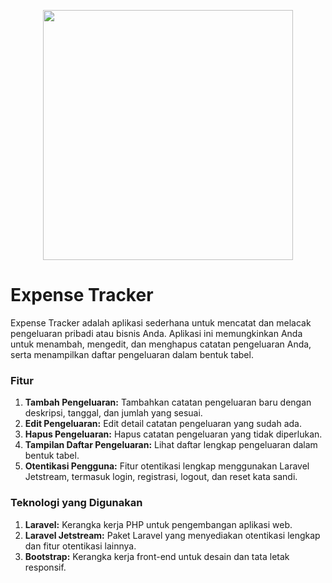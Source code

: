 <p align="center"><a href="https://laravel.com" target="_blank"><img src="https://raw.githubusercontent.com/laravel/art/master/logo-lockup/5%20SVG/2%20CMYK/1%20Full%20Color/laravel-logolockup-cmyk-red.svg" width="400"></a></p>

# Expense Tracker
Expense Tracker adalah aplikasi sederhana untuk mencatat dan melacak pengeluaran pribadi atau bisnis Anda. Aplikasi ini memungkinkan Anda untuk menambah, mengedit, dan menghapus catatan pengeluaran Anda, serta menampilkan daftar pengeluaran dalam bentuk tabel.

### Fitur
1. **Tambah Pengeluaran:** Tambahkan catatan pengeluaran baru dengan deskripsi, tanggal, dan jumlah yang sesuai.
2. **Edit Pengeluaran:** Edit detail catatan pengeluaran yang sudah ada.
3. **Hapus Pengeluaran:** Hapus catatan pengeluaran yang tidak diperlukan.
4. **Tampilan Daftar Pengeluaran:** Lihat daftar lengkap pengeluaran dalam bentuk tabel.
5. **Otentikasi Pengguna:** Fitur otentikasi lengkap menggunakan Laravel Jetstream, termasuk login, registrasi, logout, dan reset kata sandi.

### Teknologi yang Digunakan
1. **Laravel:** Kerangka kerja PHP untuk pengembangan aplikasi web.
2. **Laravel Jetstream:** Paket Laravel yang menyediakan otentikasi lengkap dan fitur otentikasi lainnya.
3. **Bootstrap:** Kerangka kerja front-end untuk desain dan tata letak responsif.
